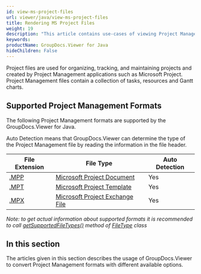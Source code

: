 ```yaml
---
id: view-ms-project-files
url: viewer/java/view-ms-project-files
title: Rendering MS Project Files
weight: 19
description: "This article contains use-cases of viewing Project Management file with GroupDocs.Viewer within your Java applications."
keywords: 
productName: GroupDocs.Viewer for Java
hideChildren: False
---
```

Project files are used for organizing, tracking, and maintaining projects and created by Project Management applications such as Microsoft Project. Project Management files contain a collection of tasks, resources and Gantt charts.

## Supported Project Management Formats

The following Project Management formats are supported by the GroupDocs.Viewer for Java. 

Auto Detection means that GroupDocs.Viewer can determine the type of the Project Management file by reading the information in the file header.

| File Extension | File Type | Auto Detection |
| --- | --- | --- |
| [.MPP](https://docs.fileformat.com/project-management/mpp) | [Microsoft Project Document](https://docs.fileformat.com/project-management/mpp) | Yes |
| [.MPT](https://docs.fileformat.com/project-management/mpt) | [Microsoft Project Template](https://docs.fileformat.com/project-management/mpt) | Yes |
| [.MPX](https://docs.fileformat.com/project-management/mpx) | [Microsoft Project Exchange File](https://docs.fileformat.com/project-management/mpx) | Yes |

*Note:* _to get actual information about supported formats it is recommended to call [getSupportedFileTypes()](https://reference.groupdocs.com/viewer/java/com.groupdocs.viewer/FileType#getSupportedFileTypes()) method of [FileType](https://reference.groupdocs.com/viewer/java/com.groupdocs.viewer/FileType) class_

## In this section

The articles given in this section describes the usage of GroupDocs.Viewer to convert Project Management formats with different available options.
